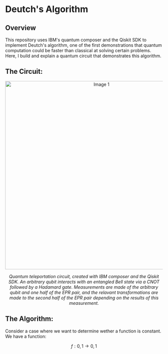 # Deutch's Algorithm

## Overview

This repository uses IBM's quantum composer and the Qiskit SDK to implement Deutch's algorithm, one of the first demonstrations that quantum computation could be faster than classical at solving certain problems. Here, I build and explain a quantum circuit that demonstrates this algorithm.

## The Circuit:

<p align="center">
  <img src="teleportation.jpeg" alt="Image 1" width="600"/>
</p>
<p align = "center">
<i>Quantum teleportation circuit, created with IBM composer and the Qiskit SDK. An arbitrary qubit interacts with an entangled Bell state via a CNOT followed by a Hadamard gate. Measurements are made of the arbitrary qubit and one half of the EPR pair, and the relavant transformations are made to the second half of the EPR pair depending on the results of this measurement.</i>
</p> 

## The Algorithm:

Consider a case where we want to determine wether a function is constant. We have a function:

$$f:{0, 1} \to {0, 1}$$

